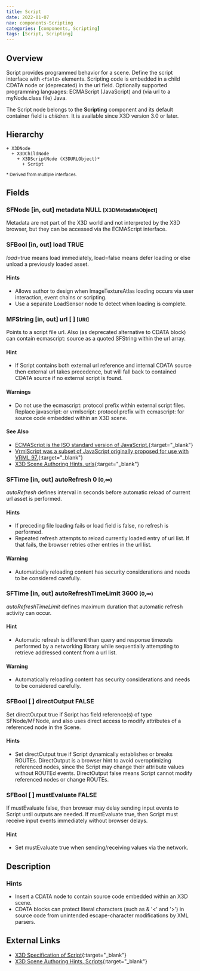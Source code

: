 ```yaml
---
title: Script
date: 2022-01-07
nav: components-Scripting
categories: [components, Scripting]
tags: [Script, Scripting]
---
```

<style>
.post h3 {
  word-spacing: 0.2em;
}
</style>

## Overview

Script provides programmed behavior for a scene. Define the script interface with `<field>` elements. Scripting code is embedded in a child CDATA node or (deprecated) in the url field. Optionally supported programming languages: ECMAScript (JavaScript) and (via url to a myNode.class file) Java.

The Script node belongs to the **Scripting** component and its default container field is *children.* It is available since X3D version 3.0 or later.

## Hierarchy

```
+ X3DNode
  + X3DChildNode
    + X3DScriptNode (X3DURLObject)*
      + Script
```

<small>\* Derived from multiple interfaces.</small>

## Fields

### SFNode [in, out] **metadata** NULL <small>[X3DMetadataObject]</small>

Metadata are not part of the X3D world and not interpreted by the X3D browser, but they can be accessed via the ECMAScript interface.

### SFBool [in, out] **load** TRUE

*load*=true means load immediately, load=false means defer loading or else unload a previously loaded asset.

#### Hints

- Allows author to design when ImageTextureAtlas loading occurs via user interaction, event chains or scripting.
- Use a separate LoadSensor node to detect when loading is complete.

### MFString [in, out] **url** [ ] <small>[URI]</small>

Points to a script file url. Also (as deprecated alternative to CDATA block) can contain ecmascript: source as a quoted SFString within the url array.

#### Hint

- If Script contains both external url reference and internal CDATA source then external url takes precedence, but will fall back to contained CDATA source if no external script is found.

#### Warnings

- Do not use the ecmascript: protocol prefix within external script files. Replace javascript: or vrmlscript: protocol prefix with ecmascript: for source code embedded within an X3D scene.

#### See Also

- [ECMAScript is the ISO standard version of JavaScript.](https://www.web3d.org/x3d/content/examples/X3dSceneAuthoringHints.html#JavaScript){:target="_blank"}
- [VrmlScript was a subset of JavaScript originally proposed for use with VRML 97.](https://www.bitmanagement.com/developer/spec/vrmlscript/vrmlscript.html){:target="_blank"}
- [X3D Scene Authoring Hints, urls](https://www.web3d.org/x3d/content/examples/X3dSceneAuthoringHints.html#urls){:target="_blank"}

### SFTime [in, out] **autoRefresh** 0 <small>[0,∞)</small>

*autoRefresh* defines interval in seconds before automatic reload of current url asset is performed.

#### Hints

- If preceding file loading fails or load field is false, no refresh is performed.
- Repeated refresh attempts to reload currently loaded entry of url list. If that fails, the browser retries other entries in the url list.

#### Warning

- Automatically reloading content has security considerations and needs to be considered carefully.

### SFTime [in, out] **autoRefreshTimeLimit** 3600 <small>[0,∞)</small>

*autoRefreshTimeLimit* defines maximum duration that automatic refresh activity can occur.

#### Hint

- Automatic refresh is different than query and response timeouts performed by a networking library while sequentially attempting to retrieve addressed content from a url list.

#### Warning

- Automatically reloading content has security considerations and needs to be considered carefully.

### SFBool [ ] **directOutput** FALSE

Set directOutput true if Script has field reference(s) of type SFNode/MFNode, and also uses direct access to modify attributes of a referenced node in the Scene.

#### Hints

- Set directOutput true if Script dynamically establishes or breaks ROUTEs. DirectOutput is a browser hint to avoid overoptimizing referenced nodes, since the Script may change their attribute values without ROUTEd events. DirectOutput false means Script cannot modify referenced nodes or change ROUTEs.

### SFBool [ ] **mustEvaluate** FALSE

If mustEvaluate false, then browser may delay sending input events to Script until outputs are needed. If mustEvaluate true, then Script must receive input events immediately without browser delays.

#### Hint

- Set mustEvaluate true when sending/receiving values via the network.

## Description

### Hints

- Insert a CDATA node to contain source code embedded within an X3D scene.
- CDATA blocks can protect literal characters (such as &amp; '<' and '>') in source code from unintended escape-character modifications by XML parsers.

## External Links

- [X3D Specification of Script](https://www.web3d.org/documents/specifications/19775-1/V4.0/Part01/components/scripting.html#Script){:target="_blank"}
- [X3D Scene Authoring Hints, Scripts](https://www.web3d.org/x3d/content/examples/X3dSceneAuthoringHints.html#Scripts){:target="_blank"}
